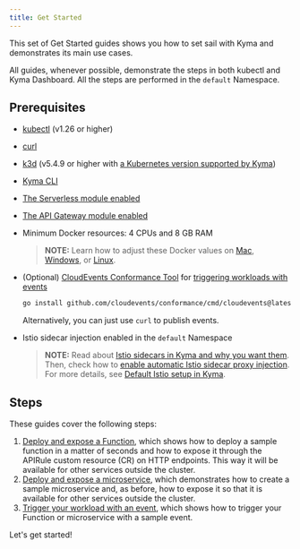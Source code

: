 ```yaml
---
title: Get Started
---
```


This set of Get Started guides shows you how to set sail with Kyma and demonstrates its main use cases.

All guides, whenever possible, demonstrate the steps in both kubectl and Kyma Dashboard.
All the steps are performed in the `default` Namespace.

## Prerequisites <!-- {docsify-ignore} -->

- [kubectl](https://kubernetes.io/docs/tasks/tools/install-kubectl/) (v1.26 or higher)
- [curl](https://github.com/curl/curl)
- [k3d](https://k3d.io) (v5.4.9 or higher with [a Kubernetes version supported by Kyma](../04-operation-guides/operations/02-install-kyma.md))
- [Kyma CLI](../04-operation-guides/operations/01-install-kyma-CLI.md)
- [The Serverless module enabled](08-install-uninstall-upgrade-kyma-module.md)
- [The API Gateway module enabled](08-install-uninstall-upgrade-kyma-module.md)
- Minimum Docker resources: 4 CPUs and 8 GB RAM 
  > **NOTE:** Learn how to adjust these Docker values on [Mac](https://docs.docker.com/desktop/settings/mac/#resources), [Windows](https://docs.docker.com/desktop/settings/windows/#resources), or [Linux](https://docs.docker.com/desktop/settings/linux/#resources).
- (Optional) [CloudEvents Conformance Tool](https://github.com/cloudevents/conformance) for [triggering workloads with events](./04-trigger-workload-with-event.md)
   ```bash
   go install github.com/cloudevents/conformance/cmd/cloudevents@latest
   ```
  
    Alternatively, you can just use `curl` to publish events.
- Istio sidecar injection enabled in the `default` Namespace
  >**NOTE:** Read about [Istio sidecars in Kyma and why you want them](https://kyma-project.io/#/istio/user/00-overview/00-30-overview-istio-sidecars). Then, check how to [enable automatic Istio sidecar proxy injection](https://kyma-project.io/#/istio/user/02-operation-guides/operations/02-20-enable-sidecar-injection). For more details, see [Default Istio setup in Kyma](https://kyma-project.io/#/istio/user/00-overview/00-40-overview-istio-setup).

## Steps <!-- {docsify-ignore} -->

These guides cover the following steps:

1. [Deploy and expose a Function](02-deploy-expose-function.md), which shows how to deploy a sample function in a matter of seconds and how to expose it through the APIRule custom resource (CR) on HTTP endpoints. This way it will be available for other services outside the cluster.
2. [Deploy and expose a microservice](03-deploy-expose-microservice.md), which demonstrates how to create a sample microservice and, as before, how to expose it so that it is available for other services outside the cluster.
3. [Trigger your workload with an event](04-trigger-workload-with-event.md), which shows how to trigger your Function or microservice with a sample event.

Let's get started!
